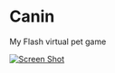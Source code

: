 # Canin
My Flash virtual pet game

[![Screen Shot](Cannin.png)](https://maeiky.github.io/Cannin/index.html)
